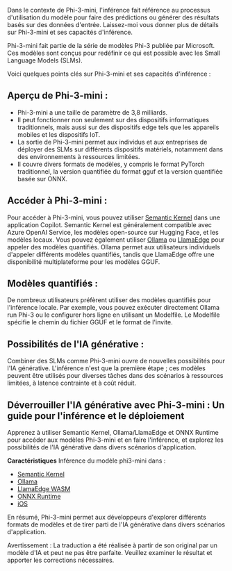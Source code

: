 Dans le contexte de Phi-3-mini, l'inférence fait référence au processus d'utilisation du modèle pour faire des prédictions ou générer des résultats basés sur des données d'entrée. Laissez-moi vous donner plus de détails sur Phi-3-mini et ses capacités d'inférence.

Phi-3-mini fait partie de la série de modèles Phi-3 publiée par Microsoft. Ces modèles sont conçus pour redéfinir ce qui est possible avec les Small Language Models (SLMs).

Voici quelques points clés sur Phi-3-mini et ses capacités d'inférence :

## **Aperçu de Phi-3-mini :**
- Phi-3-mini a une taille de paramètre de 3,8 milliards.
- Il peut fonctionner non seulement sur des dispositifs informatiques traditionnels, mais aussi sur des dispositifs edge tels que les appareils mobiles et les dispositifs IoT.
- La sortie de Phi-3-mini permet aux individus et aux entreprises de déployer des SLMs sur différents dispositifs matériels, notamment dans des environnements à ressources limitées.
- Il couvre divers formats de modèles, y compris le format PyTorch traditionnel, la version quantifiée du format gguf et la version quantifiée basée sur ONNX.

## **Accéder à Phi-3-mini :**
Pour accéder à Phi-3-mini, vous pouvez utiliser [Semantic Kernel](https://github.com/microsoft/SemanticKernelCookBook?WT.mc_id=aiml-138114-kinfeylo) dans une application Copilot. Semantic Kernel est généralement compatible avec Azure OpenAI Service, les modèles open-source sur Hugging Face, et les modèles locaux.
Vous pouvez également utiliser [Ollama](https://ollama.com) ou [LlamaEdge](https://llamaedge.com) pour appeler des modèles quantifiés. Ollama permet aux utilisateurs individuels d'appeler différents modèles quantifiés, tandis que LlamaEdge offre une disponibilité multiplateforme pour les modèles GGUF.

## **Modèles quantifiés :**
De nombreux utilisateurs préfèrent utiliser des modèles quantifiés pour l'inférence locale. Par exemple, vous pouvez exécuter directement Ollama run Phi-3 ou le configurer hors ligne en utilisant un Modelfile. Le Modelfile spécifie le chemin du fichier GGUF et le format de l'invite.

## **Possibilités de l'IA générative :**
Combiner des SLMs comme Phi-3-mini ouvre de nouvelles possibilités pour l'IA générative. L'inférence n'est que la première étape ; ces modèles peuvent être utilisés pour diverses tâches dans des scénarios à ressources limitées, à latence contrainte et à coût réduit.

## **Déverrouiller l'IA générative avec Phi-3-mini : Un guide pour l'inférence et le déploiement**
Apprenez à utiliser Semantic Kernel, Ollama/LlamaEdge et ONNX Runtime pour accéder aux modèles Phi-3-mini et en faire l'inférence, et explorez les possibilités de l'IA générative dans divers scénarios d'application.

**Caractéristiques**
Inférence du modèle phi3-mini dans :

- [Semantic Kernel](https://github.com/Azure-Samples/Phi-3MiniSamples/tree/main/semantickernel?WT.mc_id=aiml-138114-kinfeylo)
- [Ollama](https://github.com/Azure-Samples/Phi-3MiniSamples/tree/main/ollama?WT.mc_id=aiml-138114-kinfeylo)
- [LlamaEdge WASM](https://github.com/Azure-Samples/Phi-3MiniSamples/tree/main/wasm?WT.mc_id=aiml-138114-kinfeylo)
- [ONNX Runtime](https://github.com/Azure-Samples/Phi-3MiniSamples/tree/main/onnx?WT.mc_id=aiml-138114-kinfeylo)
- [iOS](https://github.com/Azure-Samples/Phi-3MiniSamples/tree/main/ios?WT.mc_id=aiml-138114-kinfeylo)

En résumé, Phi-3-mini permet aux développeurs d'explorer différents formats de modèles et de tirer parti de l'IA générative dans divers scénarios d'application.

Avertissement : La traduction a été réalisée à partir de son original par un modèle d'IA et peut ne pas être parfaite. Veuillez examiner le résultat et apporter les corrections nécessaires.